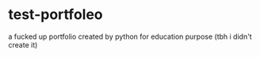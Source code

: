 # test-portfoleo
a fucked up portfolio created by python for education purpose (tbh i didn't create it)
